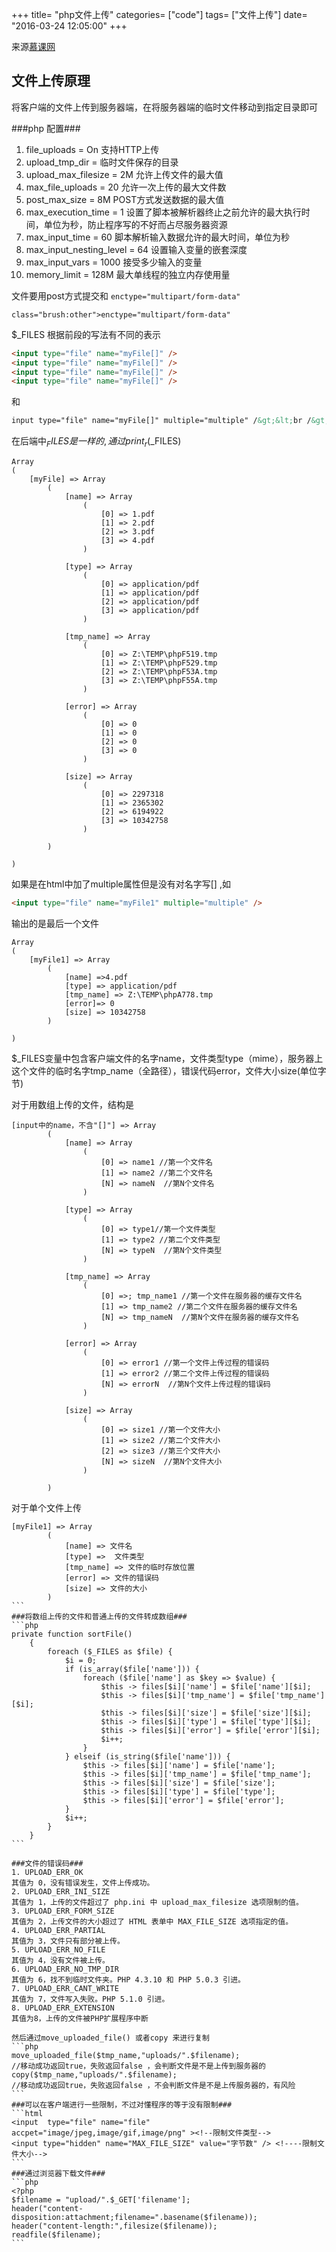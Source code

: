+++
title= "php文件上传"
categories= ["code"]
tags= ["文件上传"]
date= "2016-03-24 12:05:00"
+++

来源[慕课网](http://www.imooc.com/learn/219)

文件上传原理
-----

将客户端的文件上传到服务器端，在将服务器端的临时文件移动到指定目录即可
<!--more-->

###php 配置###

1. file_uploads = On 支持HTTP上传
2. upload_tmp_dir = 临时文件保存的目录
3. upload_max_filesize = 2M 允许上传文件的最大值
4. max_file_uploads = 20 允许一次上传的最大文件数
5. post_max_size = 8M POST方式发送数据的最大值
6. max_execution_time = 1 设置了脚本被解析器终止之前允许的最大执行时间，单位为秒，防止程序写的不好而占尽服务器资源
7. max_input_time = 60 脚本解析输入数据允许的最大时间，单位为秒
8. max_input_nesting_level = 64 设置输入变量的嵌套深度
9. max_input_vars = 1000 接受多少输入的变量
10. memory_limit = 128M 最大单线程的独立内存使用量

文件要用post方式提交和 `enctype="multipart/form-data"`

```
class="brush:other">enctype="multipart/form-data"
```

$_FILES 根据前段的写法有不同的表示

```html
<input type="file" name="myFile[]" />
<input type="file" name="myFile[]" />
<input type="file" name="myFile[]" />
<input type="file" name="myFile[]" />
```
和
```html
input type="file" name="myFile[]" multiple="multiple" /&gt;&lt;br /&gt;
```
在后端中$_FILES是一样的,通过print_r($_FILES)
```other
Array
(
    [myFile] => Array
        (
            [name] => Array
                (
                    [0] => 1.pdf
                    [1] => 2.pdf
                    [2] => 3.pdf
                    [3] => 4.pdf
                )

            [type] => Array
                (
                    [0] => application/pdf
                    [1] => application/pdf
                    [2] => application/pdf
                    [3] => application/pdf
                )

            [tmp_name] => Array
                (
                    [0] => Z:\TEMP\phpF519.tmp
                    [1] => Z:\TEMP\phpF529.tmp
                    [2] => Z:\TEMP\phpF53A.tmp
                    [3] => Z:\TEMP\phpF55A.tmp
                )

            [error] => Array
                (
                    [0] => 0
                    [1] => 0
                    [2] => 0
                    [3] => 0
                )

            [size] => Array
                (
                    [0] => 2297318
                    [1] => 2365302
                    [2] => 6194922
                    [3] => 10342758
                )

        )

)
````
如果是在html中加了multiple属性但是没有对名字写[] ,如
```html
<input type="file" name="myFile1" multiple="multiple" />
```
输出的是最后一个文件
```other
Array
(
    [myFile1] => Array
        (
            [name] =>4.pdf
            [type] => application/pdf
            [tmp_name] => Z:\TEMP\phpA778.tmp
            [error]=> 0
            [size] => 10342758
        )

)
```
$_FILES变量中包含客户端文件的名字name，文件类型type（mime），服务器上这个文件的临时名字tmp_name（全路径），错误代码error，文件大小size(单位字节)

对于用数组上传的文件，结构是
```other
[input中的name，不含"[]"] => Array
        (
            [name] => Array
                (
                    [0] => name1 //第一个文件名
                    [1] => name2 //第二个文件名
                    [N] => nameN  //第N个文件名
                )

            [type] => Array
                (
                    [0] => type1//第一个文件类型
                    [1] => type2 //第二个文件类型
                    [N] => typeN  //第N个文件类型
                )

            [tmp_name] => Array
                (
                    [0] =>; tmp_name1 //第一个文件在服务器的缓存文件名
                    [1] => tmp_name2 //第二个文件在服务器的缓存文件名
                    [N] => tmp_nameN  //第N个文件在服务器的缓存文件名
                )

            [error] => Array
                (
                    [0] => error1 //第一个文件上传过程的错误码
                    [1] => error2 //第二个文件上传过程的错误码
                    [N] => errorN  //第N个文件上传过程的错误码
                )

            [size] => Array
                (
                    [0] => size1 //第一个文件大小
                    [1] => size2 //第二个文件大小
                    [2] => size3 //第三个文件大小
                    [N] => sizeN  //第N个文件大小
                )

        )
```
对于单个文件上传
````other
[myFile1] => Array
        (
            [name] => 文件名
            [type] =>  文件类型
            [tmp_name] => 文件的临时存放位置
            [error] => 文件的错误码
            [size] => 文件的大小
        )
```
###将数组上传的文件和普通上传的文件转成数组###
```php
private function sortFile()
    {
        foreach ($_FILES as $file) {
            $i = 0;
            if (is_array($file['name'])) {
                foreach ($file['name'] as $key => $value) {
                    $this -> files[$i]['name'] = $file['name'][$i];
                    $this -> files[$i]['tmp_name'] = $file['tmp_name'][$i];
                    $this -> files[$i]['size'] = $file['size'][$i];
                    $this -> files[$i]['type'] = $file['type'][$i];
                    $this -> files[$i]['error'] = $file['error'][$i];
                    $i++;
                }
            } elseif (is_string($file['name'])) {
                $this -> files[$i]['name'] = $file['name'];
                $this -> files[$i]['tmp_name'] = $file['tmp_name'];
                $this -> files[$i]['size'] = $file['size'];
                $this -> files[$i]['type'] = $file['type'];
                $this -> files[$i]['error'] = $file['error'];
            }
            $i++;
        }
    }
```

###文件的错误码###
1. UPLOAD_ERR_OK
其值为 0，没有错误发生，文件上传成功。
2. UPLOAD_ERR_INI_SIZE
其值为 1，上传的文件超过了 php.ini 中 upload_max_filesize 选项限制的值。
3. UPLOAD_ERR_FORM_SIZE
其值为 2，上传文件的大小超过了 HTML 表单中 MAX_FILE_SIZE 选项指定的值。
4. UPLOAD_ERR_PARTIAL
其值为 3，文件只有部分被上传。
5. UPLOAD_ERR_NO_FILE
其值为 4，没有文件被上传。
6. UPLOAD_ERR_NO_TMP_DIR
其值为 6，找不到临时文件夹。PHP 4.3.10 和 PHP 5.0.3 引进。
7. UPLOAD_ERR_CANT_WRITE
其值为 7，文件写入失败。PHP 5.1.0 引进。
8. UPLOAD_ERR_EXTENSION
其值为8，上传的文件被PHP扩展程序中断

然后通过move_uploaded_file() 或者copy 来进行复制
```php
move_uploaded_file($tmp_name,"uploads/".$filename);
//移动成功返回true，失败返回false ，会判断文件是不是上传到服务器的
copy($tmp_name,"uploads/".$filename);
//移动成功返回true，失败返回false ，不会判断文件是不是上传服务器的，有风险
```
###可以在客户端进行一些限制，不过对懂程序的等于没有限制###
```html
<input  type="file" name="file" accpet="image/jpeg,image/gif,image/png" ><!--限制文件类型-->
<input type="hidden" name="MAX_FILE_SIZE" value="字节数" /> <!----限制文件大小-->
```
###通过浏览器下载文件###
```php
<?php
$filename = "upload/".$_GET['filename'];
header("content-disposition:attachment;filename=".basename($filename));
header("content-length:",filesize($filename));
readfile($filename);
```
